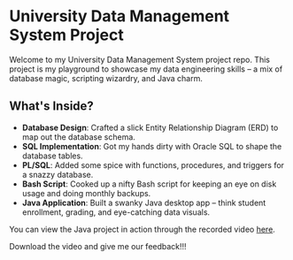 # University Data Management System Project

Welcome to my University Data Management System project repo. This project is my playground to showcase my data engineering skills – a mix of database magic, scripting wizardry, and Java charm.

## What's Inside?

- **Database Design**: Crafted a slick Entity Relationship Diagram (ERD) to map out the database schema.
- **SQL Implementation**: Got my hands dirty with Oracle SQL to shape the database tables.
- **PL/SQL**: Added some spice with functions, procedures, and triggers for a snazzy database.
- **Bash Script**: Cooked up a nifty Bash script for keeping an eye on disk usage and doing monthly backups.
- **Java Application**: Built a swanky Java desktop app – think student enrollment, grading, and eye-catching data visuals.

You can view the Java project in action through the recorded video [here](https://github.com/nwasany74/University-Managment-System-Case-Study-ITI/blob/main/University%20Managment%20System.rar).

Download the video and give me our feedback!!!
